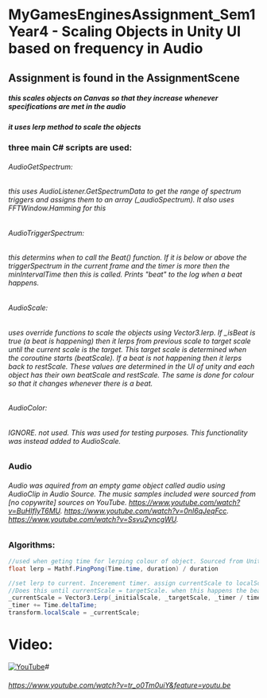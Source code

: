# MyGamesEnginesAssignment_Sem1Year4 - Scaling Objects in Unity UI based on frequency in Audio

## Assignment is found in the AssignmentScene

##### this scales objects on Canvas so that they increase whenever specifications are met in the audio

##### it uses lerp method to scale the objects

### three main C# scripts are used:

###### AudioGetSpectrum: 
###### this uses AudioListener.GetSpectrumData to get the range of spectrum triggers and assigns them to an array (_audioSpectrum). It also uses FFTWindow.Hamming for this

###### AudioTriggerSpectrum: 
###### this determins when to call the Beat() function. If it is below or above the triggerSpectrum in the current frame and the timer is more then the minIntervalTime then this is called. Prints "beat" to the log when a beat happens.

###### AudioScale: 
###### uses override functions to scale the objects using Vector3.lerp. If _isBeat is true (a beat is happening) then it lerps from previous scale to target scale until the current scale is the target. This target scale is determined when the coroutine starts (beatScale). If a beat is not happening then it lerps back to restScale. These values are determined in the UI of unity and each object has their own beatScale and restScale. The same is done for colour so that it changes whenever there is a beat.

###### AudioColor: 
###### IGNORE. not used. This was used for testing purposes. This functionality was instead added to AudioScale.

### Audio

###### Audio was aquired from an empty game object called audio using AudioClip in Audio Source. The music samples included were sourced from [no copywrite] sources on YouTube. https://www.youtube.com/watch?v=BuHIfIyT6MU. https://www.youtube.com/watch?v=0nI6qJeqFcc. https://www.youtube.com/watch?v=Ssvu2yncgWU.

### Algorithms:
```c#
//used when geting time for lerping colour of object. Sourced from Unity Resources
float lerp = Mathf.PingPong(Time.time, duration) / duration
```
```c#
//set lerp to current. Incerement timer. assign currentScale to localScale. 
//Does this until currentScale = targetScale. when this happens the beat is complete
_currentScale = Vector3.Lerp(_initialScale, _targetScale, _timer / timeToFullScaledBeat); 
_timer += Time.deltaTime; 
transform.localScale = _currentScale; 
```

# Video:
[![YouTube](https://drive.google.com/file/d/1t4BIP6dKWDuKCLPwi1GO4g4ptg7nKpsu/view?usp=sharing)](https://youtu.be/tr_o0Tm0uiY)#

###### https://www.youtube.com/watch?v=tr_o0Tm0uiY&feature=youtu.be
